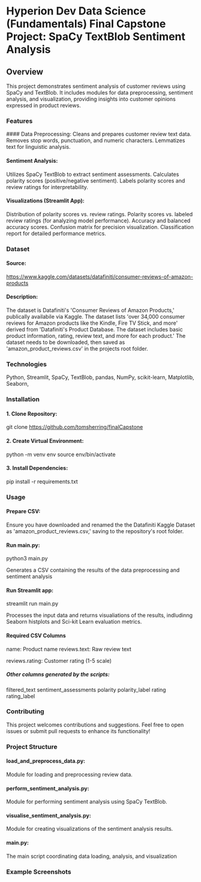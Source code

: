 # Hyperion Dev Data Science (Fundamentals) Final Capstone Project: SpaCy TextBlob Sentiment Analysis

## Overview

This project demonstrates sentiment analysis of customer reviews using SpaCy and TextBlob. It includes modules for data preprocessing, sentiment analysis, and visualization, providing insights into customer opinions expressed in product reviews.

### Features

#### Data Preprocessing:
Cleans and prepares customer review text data.
Removes stop words, punctuation, and numeric characters.
Lemmatizes text for linguistic analysis.

#### Sentiment Analysis:
Utilizes SpaCy TextBlob to extract sentiment assessments.
Calculates polarity scores (positive/negative sentiment).
Labels polarity scores and review ratings for interpretability.

#### Visualizations (Streamlit App):
Distribution of polarity scores vs. review ratings.
Polarity scores vs. labeled review ratings (for analyzing model performance).
Accuracy and balanced accuracy scores.
Confusion matrix for precision visualization.
Classification report for detailed performance metrics.

### Dataset

#### Source: 
https://www.kaggle.com/datasets/datafiniti/consumer-reviews-of-amazon-products
#### Description: 
The dataset is Datafiniti's 'Consumer Reviews of Amazon Products,' publically availabile via Kaggle. The dataset lists 'over 34,000 consumer reviews for Amazon products like the Kindle, Fire TV Stick, and more' derived from 'Datafiniti's Product Database. The dataset includes basic product information, rating, review text, and more for each product.' The dataset needs to be downloaded, then saved as 'amazon_product_reviews.csv' in the projects root folder.

### Technologies

Python,
Streamlit,
SpaCy,
TextBlob,
pandas,
NumPy,
scikit-learn,
Matplotlib, 
Seaborn,

### Installation

#### 1. Clone Repository: 
git clone https://github.com/tomsherring/finalCapstone
#### 2. Create Virtual Environment: 
python -m venv env
source env/bin/activate

#### 3. Install Dependencies: 
pip install -r requirements.txt

### Usage

#### Prepare CSV:
Ensure you have downloaded and renamed the the Datafiniti Kaggle Dataset as 'amazon_product_reviews.csv,' saving to the repository's root folder.

#### Run main.py:
python3 main.py

Generates a CSV containing the results of the data preprocessing and sentiment analysis

#### Run Streamlit app: 
streamlit run main.py

Processes the input data and returns visualiations of the results, indludinng Seaborn histplots and Sci-kit Learn evaluation metrics.

#### Required CSV Columns

name: Product name
reviews.text: Raw review text

reviews.rating: Customer rating (1-5 scale)

##### Other columns generated by the scripts:
filtered_text
sentiment_assessments
polarity
polarity_label
rating
rating_label

### Contributing

This project welcomes contributions and suggestions. Feel free to open issues or submit pull requests to enhance its functionality!

### Project Structure

#### load_and_preprocess_data.py:
Module for loading and preprocessing review data.
#### perform_sentiment_analysis.py: 
Module for performing sentiment analysis using SpaCy TextBlob.
#### visualise_sentiment_analysis.py: 
Module for creating visualizations of the sentiment analysis results.
#### main.py:
The main script coordinating data loading, analysis, and visualization

### Example Screenshots









